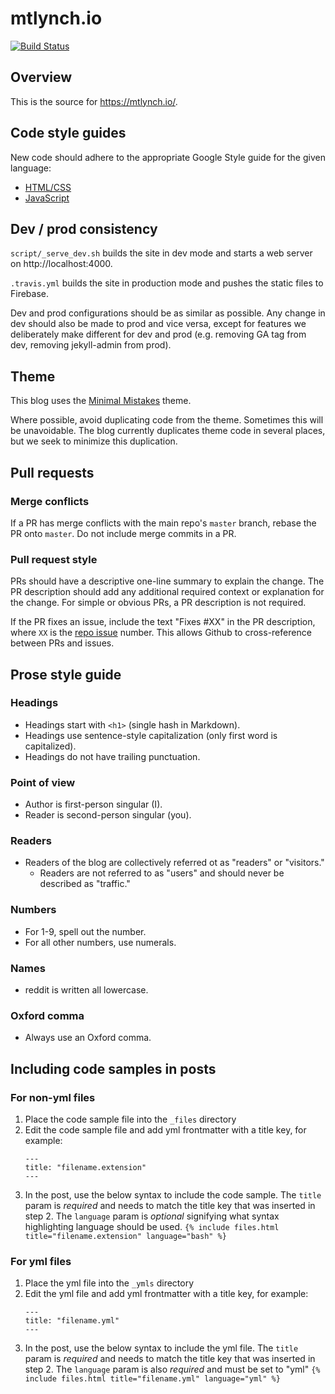 # mtlynch.io

[![Build
Status](https://travis-ci.org/mtlynch/mtlynch.io.svg?branch=master)](https://travis-ci.org/mtlynch/mtlynch.io)

## Overview

This is the source for https://mtlynch.io/.

## Code style guides

New code should adhere to the appropriate Google Style guide for the given language:

* [HTML/CSS](https://google.github.io/styleguide/htmlcssguide.html)
* [JavaScript](https://google.github.io/styleguide/jsguide.html)

## Dev / prod consistency

`script/_serve_dev.sh` builds the site in dev mode and starts a web server on http://localhost:4000.

`.travis.yml` builds the site in production mode and pushes the static files to Firebase.

Dev and prod configurations should be as similar as possible. Any change in dev should also be made to prod and vice versa, except for features we deliberately make different for dev and prod (e.g. removing GA tag from dev, removing jekyll-admin from prod).

## Theme

This blog uses the [Minimal Mistakes](https://mmistakes.github.io/minimal-mistakes/) theme.

Where possible, avoid duplicating code from the theme. Sometimes this will be unavoidable. The blog currently duplicates theme code in several places, but we seek to minimize this duplication.

## Pull requests

### Merge conflicts

If a PR has merge conflicts with the main repo's `master` branch, rebase the PR onto `master`. Do not include merge commits in a PR.

### Pull request style

PRs should have a descriptive one-line summary to explain the change. The PR description should add any additional required context or explanation for the change. For simple or obvious PRs, a PR description is not required.

If the PR fixes an issue, include the text "Fixes #XX" in the PR description, where `XX` is the [repo issue](https://github.com/mtlynch/mtlynch.io/issues) number. This allows Github to cross-reference between PRs and issues.

## Prose style guide

### Headings

* Headings start with `<h1>` (single hash in Markdown).
* Headings use sentence-style capitalization (only first word is capitalized).
* Headings do not have trailing punctuation.

### Point of view

* Author is first-person singular (I).
* Reader is second-person singular (you).

### Readers

* Readers of the blog are collectively referred ot as "readers" or "visitors."
  * Readers are not referred to as "users" and should never be described as "traffic."

### Numbers

* For 1-9, spell out the number.
* For all other numbers, use numerals.

### Names

* reddit is written all lowercase.

### Oxford comma

* Always use an Oxford comma.

## Including code samples in posts

### For non-yml files
1. Place the code sample file into the `_files` directory
2. Edit the code sample file and add yml frontmatter with a title key, for example: 
   ```
   ---
   title: "filename.extension"
   ---
   ```
3. In the post, use the below syntax to include the code sample.  The `title` param is *required* and needs to match the title key that was inserted in step 2. The `language` param is *optional* signifying what syntax highlighting language should be used.
   `{% include files.html title="filename.extension" language="bash" %}`

### For yml files
1. Place the yml file into the `_ymls` directory
2. Edit the yml file and add yml frontmatter with a title key, for example: 
    ```
    ---
    title: "filename.yml"
    ---
   ```
3. In the post, use the below syntax to include the yml file.  The `title` param is *required* and needs to match the title key that was inserted in step 2. The `language` param is also *required* and must be set to "yml"
   `{% include files.html title="filename.yml" language="yml" %}`
